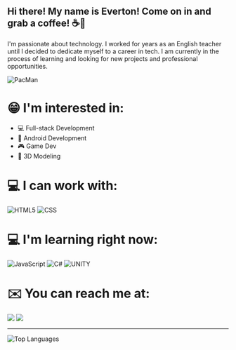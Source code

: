 ## Hi there! My name is Everton! Come on in and grab a coffee! ☕👋

I'm passionate about technology. I worked for years as an English teacher until I decided to dedicate myself to a career in tech. I am currently in the process of learning and looking for new projects and professional opportunities.

![PacMan](https://user-images.githubusercontent.com/74038190/212284158-e840e285-664b-44d7-b79b-e264b5e54825.gif)

# 😁 I'm interested in:

- 💻 Full-stack Development
- 📱 Android Development
- 🎮 Game Dev
- :black_square_button: 3D Modeling

# 💻 I can work with:

![HTML5](https://img.shields.io/badge/HTML5-E34F26.svg?style=for-the-badge&logo=HTML5&logoColor=white) ![CSS](https://img.shields.io/badge/CSS-663399.svg?style=for-the-badge&logo=CSS&logoColor=white)

# 💻 I'm learning right now: 

![JavaScript](https://img.shields.io/badge/JavaScript-F7DF1E.svg?style=for-the-badge&logo=JavaScript&logoColor=black) ![C#](https://img.shields.io/badge/c%23-%23239120.svg?style=for-the-badge&logo=csharp&logoColor=white) ![UNITY](https://img.shields.io/badge/Unity-FFFFFF.svg?style=for-the-badge&logo=Unity&logoColor=black)

# ✉️ You can reach me at:

<a href = "mailto:eamissiagia@gmail.com"><img loading="lazy" src="https://img.shields.io/badge/Gmail-D14836?style=for-the-badge&logo=gmail&logoColor=white" target="_blank"></a>
<a href="https://www.linkedin.com/in/everton-augusto-missiagia-391936162" target="_blank"><img loading="lazy" src="https://img.shields.io/badge/-LinkedIn-%230077B5?style=for-the-badge&logo=linkedin&logoColor=white" target="_blank"></a>   

---------------------------------------------------------------------------------------------------------------------------------
![Top Languages](https://github-readme-stats.vercel.app/api/top-langs/?username=evertonmissiagia&size_weight=0.5&count_weight=0.5)
